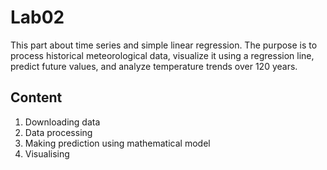 # Lab02
This part about time series and simple linear regression.
The purpose is to process historical meteorological data, visualize it using a regression line, predict future values, and analyze temperature trends over 120 years.

## Content
1) Downloading data
2) Data processing
3) Making prediction using mathematical model
4) Visualising